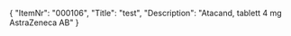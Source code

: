{
  "ItemNr": "000106",
  "Title": "test",
  "Description": "Atacand, tablett 4 mg AstraZeneca AB"
}